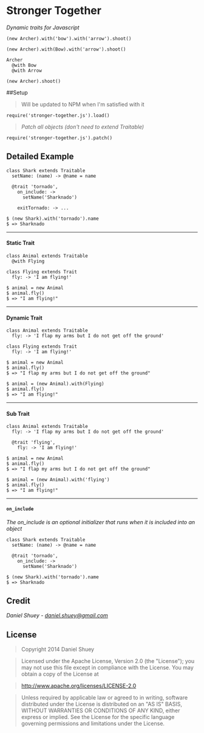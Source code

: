 # Stronger Together
*Dynamic traits for Javascript*

    (new Archer).with('bow').with('arrow').shoot()

    (new Archer).with(Bow).with('arrow').shoot()

    Archer
      @with Bow
      @with Arrow

    (new Archer).shoot()


##Setup
> Will be updated to NPM when I'm satisfied with it

`require('stronger-together.js').load()`

> *Patch all objects (don't need to extend Traitable)*

`require('stronger-together.js').patch()`

## Detailed Example

    class Shark extends Traitable
      setName: (name) -> @name = name

      @trait 'tornado',
        on_include: ->
          setName('Sharknado')

        exitTornado: -> ...

>

    $ (new Shark).with('tornado').name
    $ => Sharknado

***

#### Static Trait

    class Animal extends Traitable
      @with Flying

    class Flying extends Trait
      fly: -> 'I am flying!'

>

    $ animal = new Animal
    $ animal.fly()
    $ => "I am flying!"

***

#### Dynamic Trait

    class Animal extends Traitable
      fly: -> 'I flap my arms but I do not get off the ground'

    class Flying extends Trait
      fly: -> 'I am flying!'

>

    $ animal = new Animal
    $ animal.fly()
    $ => "I flap my arms but I do not get off the ground"

    $ animal = (new Animal).with(Flying)
    $ animal.fly()
    $ => "I am flying!"

***

#### Sub Trait


    class Animal extends Traitable
      fly: -> 'I flap my arms but I do not get off the ground'

      @trait 'flying',
        fly: -> 'I am flying!'

>

    $ animal = new Animal
    $ animal.fly()
    $ => "I flap my arms but I do not get off the ground"

    $ animal = (new Animal).with('flying')
    $ animal.fly()
    $ => "I am flying!"

***

#### `on_include`

*The on_include is an optional initializer that runs when it is included into an object*

    class Shark extends Traitable
      setName: (name) -> @name = name

      @trait 'tornado',
        on_include: ->
          setName('Sharknado')

>

    $ (new Shark).with('tornado').name
    $ => Sharknado

## Credit

*Daniel Shuey - daniel.shuey@gmail.com*

## License

> Copyright 2014 Daniel Shuey

> Licensed under the Apache License, Version 2.0 (the "License");
you may not use this file except in compliance with the License.
You may obtain a copy of the License at

> http://www.apache.org/licenses/LICENSE-2.0

> Unless required by applicable law or agreed to in writing, software
distributed under the License is distributed on an "AS IS" BASIS,
WITHOUT WARRANTIES OR CONDITIONS OF ANY KIND, either express or implied.
See the License for the specific language governing permissions and
limitations under the License.
